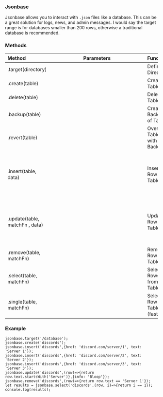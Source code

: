 ### Jsonbase

Jsonbase allows you to interact with `.json` files like a database.
This can be a great solution for logs, news, and admin messages.
I would say the target range is for databases smaller than 200 rows, otherwise a traditional database is recommended.

### Methods

|Method                         |Parameters                   |Function                         |
|:------------------------------|:---------------------------:|:--------------------------------|
|.target(directory)             |<STRING>                     |Defines Directory                |
|.create(table)                 |<STRING>                     |Creates Table                    |
|.delete(table)                 |<STRING>                     |Deletes Table                    |
|.backup(table)                 |<STRING>                     |Creates Backup of Table          |
|.revert(table)                 |<STRING>                     |Overrides Table with Backup      |
|.insert(table, data)           |<STRING> <OBJECT>            |Inserts Row into Table           |
|.update(table, matchFn , data) |<STRING> <FUNCTION> <OBJECT> |Updates Row in Table             |
|.remove(table, matchFn)        |<STRING> <FUNCTION>          |Removes Row from Table           |
|.select(table, matchFn)        |<STRING> <FUNCTION>          |Selects Rows from Table          |
|.single(table, matchFn)        |<STRING> <FUNCTION>          |Selects 1 Row from Table (faster)|

### Example

```
jsonbase.target('/database');
jsonbase.create('discords');
jsonbase.insert('discords',{href: 'discord.com/server/1', text: 'Server 1'});
jsonbase.insert('discords',{href: 'discord.com/server/2', text: 'Server 2'});
jsonbase.insert('discords',{href: 'discord.com/server/3', text: 'Server 3'});
jsonbase.update('discords',(row)=>{return row.text.startsWith('Server')},{info: 'Bloop'});
jsonbase.remove('discords',(row)=>{return row.text == 'Server 1'});
let results = jsonbase.select('discords',(row, i)=>{return i == 1});
console.log(results);
```
